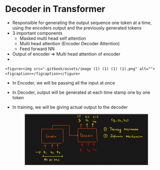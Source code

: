 # Decoder in Transformer

* Responsible for generating the output sequence one token at a time, using the encoders output and the previously generated tokens
* 3 important components
  * Masked multi head self attention
  * Multi head attention (Encoder Decoder Attention)
  * Feed forward NN
* Output of encoder ⇒ Multi head attention of encoder
*

    <figure><img src=".gitbook/assets/image (1) (1) (1) (1).png" alt=""><figcaption></figcaption></figure>
* In Encoder, we will be passing all the input at once
* In Decoder, output will be generated at each time stamp one by one token
*   In training, we will be giving actual output to the decoder

    <figure><img src=".gitbook/assets/{AC8F5DCD-D4CB-4054-8801-D8BC418D2E17}.png" alt=""><figcaption></figcaption></figure>
